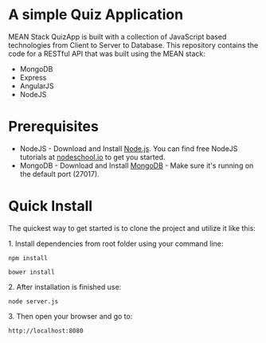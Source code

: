 # A simple Quiz Application
MEAN Stack QuizApp is built with a collection of JavaScript based technologies from Client to Server to Database.
This repository contains the code for a RESTful API that was built using the MEAN stack:

<ul>
<li>MongoDB</li>
<li>Express</li>
<li>AngularJS</li>
<li>NodeJS</li>
</ul>

# Prerequisites
<ul>
<li>NodeJS - Download and Install <a href="https://nodejs.org/en/download/" target="_blank">Node.js</a>. You can find free NodeJS tutorials at <a href="https://nodeschool.io/" target="_blank">nodeschool.io</a> to get you started.</li>
<li>MongoDB - Download and Install <a href="https://www.mongodb.org/downloads" target="_blank">MongoDB</a> - Make sure it's running on the default port (27017).</li>
</ul>

# Quick Install
<p>The quickest way to get started is to clone the project and utilize it like this:</p>
<p>1. Install dependencies from root folder using your command line:</p>
<pre><code>npm install</code></pre>
<pre><code>bower install</code></pre>
<p>2. After installation is finished use:</p>
<pre><code>node server.js</code></pre>
<p>3. Then open your browser and go to:</p>
<pre><code>http://localhost:8080</code></pre>

